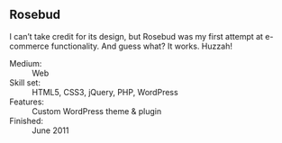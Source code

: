 <section class="details"><h1>Rose­bud</h1><p>I can’t take credit for its design, but Rose­bud was my first attempt at e-commerce func­tion­al­ity. And guess what? It works. Huzzah!</p><dl><dt>Medium:</dt><dd>Web</dd><dt>Skill set:</dt><dd>HTML5, CSS3, jQuery, PHP, WordPress</dd><dt>Fea­tures:</dt><dd>Cus­tom Word­Press theme <span class="amp">&amp;</span> plugin</dd><dt>Fin­ished:</dt><dd>June 2011</dd></dl></section>